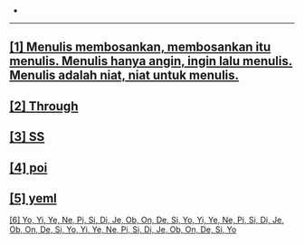 -
---
<a href="/_home/127.0.0.1" target='_blank' style="color:currentcolor">[1] Menulis membosankan, membosankan itu menulis. Menulis hanya angin, ingin lalu menulis. Menulis adalah niat, niat untuk menulis.</a>
---
<a href="/_home/█" target='_blank' style="color:currentcolor">[2] Through</a>
---
<a href="/_home/sysrq.md" target='_blank' style="color:currentcolor">[3] SS</a>
---
<a href="/_home/0:f13" target='_blank' style="color:currentcolor">[4] poi</a>
---
<a href="/_home/whom.atx" target='_blank' style="color:currentcolor">[5] yeml</a>
---
<a href="/_home/dar.atx" target='_blank' style="color:currentcolor">[6] Yo, Yi, Ye, Ne, Pi, Si, Di, Je, Ob, On, De, Si, Yo, Yi, Ye, Ne, Pi, Si, Di, Je, Ob, On, De, Si, Yo, Yi, Ye, Ne, Pi, Si, Di, Je, Ob, On, De, Si, Yo</a>
